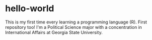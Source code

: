 # hello-world
This is my first time every learning a programming language (R). First repository too!
I'm a Political Science major with a concentration in International Affairs at Georgia State University. 
